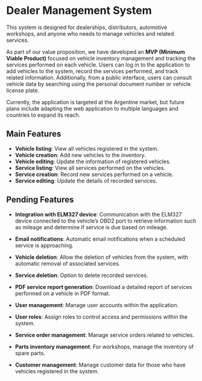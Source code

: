 # Dealer Management System

This system is designed for dealerships, distributors, automotive workshops, and anyone who needs to manage vehicles and related services.

As part of our value proposition, we have developed an **MVP (Minimum Viable Product)** focused on vehicle inventory management and tracking the services performed on each vehicle. Users can log in to the application to add vehicles to the system, record the services performed, and track related information. Additionally, from a public interface, users can consult vehicle data by searching using the personal document number or vehicle license plate.

Currently, the application is targeted at the Argentine market, but future plans include adapting the web application to multiple languages and countries to expand its reach.

## Main Features

- **Vehicle listing**: View all vehicles registered in the system.
- **Vehicle creation**: Add new vehicles to the inventory.
- **Vehicle editing**: Update the information of registered vehicles.
- **Service listing**: View all services performed on the vehicles.
- **Service creation**: Record new services performed on a vehicle.
- **Service editing**: Update the details of recorded services.

## Pending Features

- **Integration with ELM327 device**: Communication with the ELM327 device connected to the vehicle’s OBD2 port to retrieve information such as mileage and determine if service is due based on mileage.

- **Email notifications**: Automatic email notifications when a scheduled service is approaching.

- **Vehicle deletion**: Allow the deletion of vehicles from the system, with automatic removal of associated services.

- **Service deletion**: Option to delete recorded services.

- **PDF service report generation**: Download a detailed report of services performed on a vehicle in PDF format.

- **User management**: Manage user accounts within the application.

- **User roles**: Assign roles to control access and permissions within the system.

- **Service order management**: Manage service orders related to vehicles.

- **Parts inventory management**: For workshops, manage the inventory of spare parts.

- **Customer management**: Manage customer data for those who have vehicles registered in the system.

